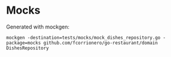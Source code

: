# Mocks
Generated with mockgen:
```
mockgen -destination=tests/mocks/mock_dishes_repository.go -package=mocks github.com/fcorrionero/go-restaurant/domain DishesRepository 
```